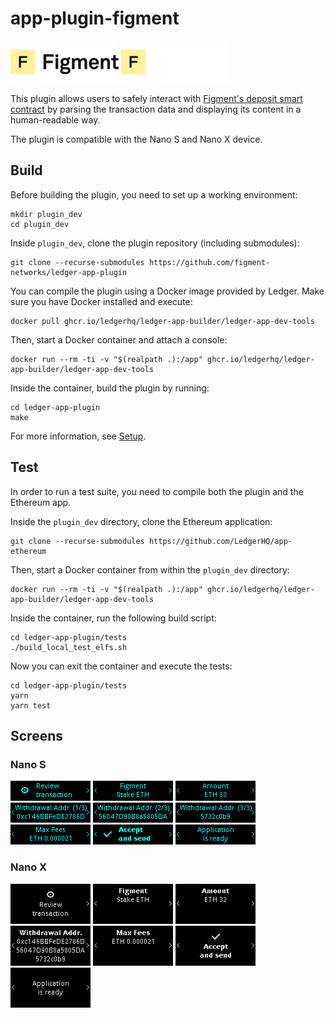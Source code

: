 # app-plugin-figment

<img src="assets/figment-logo-light.png#gh-light-mode-only" width="173" height="67">
<img src="assets/figment-logo-dark.png#gh-dark-mode-only" width="173" height="67">

This plugin allows users to safely interact with [Figment's deposit smart contract](https://etherscan.io/address/0xf0075b3cf8953d3e23b0ef65960913fd97eb5227) by parsing the transaction data and displaying its content in a human-readable way.

The plugin is compatible with the Nano S and Nano X device.

## Build

Before building the plugin, you need to set up a working environment:

```shell
mkdir plugin_dev
cd plugin_dev
```

Inside `plugin_dev`, clone the plugin repository (including submodules):

```shell
git clone --recurse-submodules https://github.com/figment-networks/ledger-app-plugin
```

You can compile the plugin using a Docker image provided by Ledger.
Make sure you have Docker installed and execute:

```shell
docker pull ghcr.io/ledgerhq/ledger-app-builder/ledger-app-dev-tools
```

Then, start a Docker container and attach a console:

```shell
docker run --rm -ti -v "$(realpath .):/app" ghcr.io/ledgerhq/ledger-app-builder/ledger-app-dev-tools
```

Inside the container, build the plugin by running:

```shell
cd ledger-app-plugin
make
```

For more information, see [Setup](https://developers.ledger.com/docs/dapp/embedded-plugin/environment-setup/).

## Test

In order to run a test suite, you need to compile both the plugin and the Ethereum app.

Inside the `plugin_dev` directory, clone the Ethereum application:

```shell
git clone --recurse-submodules https://github.com/LedgerHQ/app-ethereum
```

Then, start a Docker container from within the `plugin_dev` directory:

```shell
docker run --rm -ti -v "$(realpath .):/app" ghcr.io/ledgerhq/ledger-app-builder/ledger-app-dev-tools
```

Inside the container, run the following build script:

```shell
cd ledger-app-plugin/tests
./build_local_test_elfs.sh
```

Now you can exit the container and execute the tests:

```shell
cd ledger-app-plugin/tests
yarn
yarn test
```

## Screens

### Nano S

![](tests/snapshots/nanos_deposit/single_validator/00000.png)
![](tests/snapshots/nanos_deposit/single_validator/00001.png)
![](tests/snapshots/nanos_deposit/single_validator/00002.png)
![](tests/snapshots/nanos_deposit/single_validator/00003.png)
![](tests/snapshots/nanos_deposit/single_validator/00004.png)
![](tests/snapshots/nanos_deposit/single_validator/00005.png)
![](tests/snapshots/nanos_deposit/single_validator/00006.png)
![](tests/snapshots/nanos_deposit/single_validator/00007.png)
![](tests/snapshots/nanos_deposit/single_validator/00008.png)


### Nano X

![](tests/snapshots/nanox_deposit/single_validator/00000.png)
![](tests/snapshots/nanox_deposit/single_validator/00001.png)
![](tests/snapshots/nanox_deposit/single_validator/00002.png)
![](tests/snapshots/nanox_deposit/single_validator/00003.png)
![](tests/snapshots/nanox_deposit/single_validator/00004.png)
![](tests/snapshots/nanox_deposit/single_validator/00005.png)
![](tests/snapshots/nanox_deposit/single_validator/00006.png)

